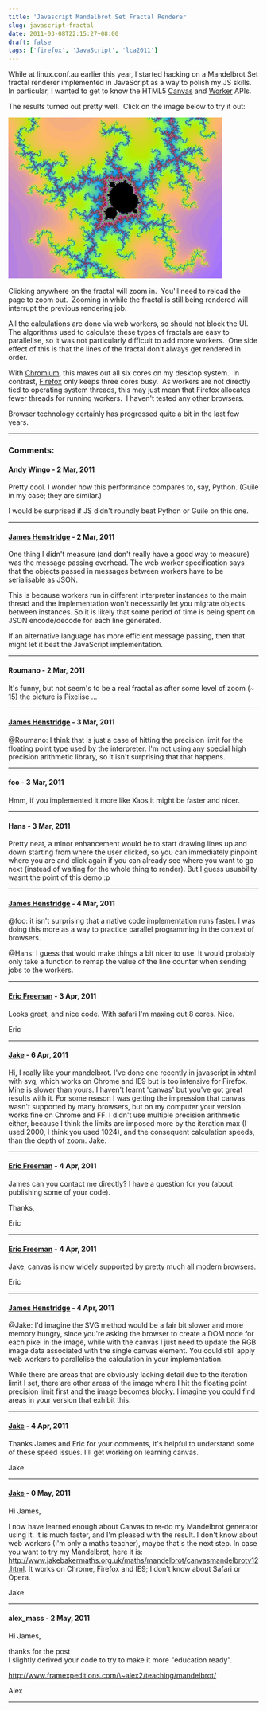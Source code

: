 ```yaml
---
title: 'Javascript Mandelbrot Set Fractal Renderer'
slug: javascript-fractal
date: 2011-03-08T22:15:27+08:00
draft: false
tags: ['firefox', 'JavaScript', 'lca2011']
---
```


While at linux.conf.au earlier this year, I started hacking on a
Mandelbrot Set fractal renderer implemented in JavaScript as a way to
polish my JS skills.  In particular, I wanted to get to know the HTML5
[Canvas](http://en.wikipedia.org/wiki/Canvas_element) and
[Worker](http://en.wikipedia.org/wiki/Web_Workers) APIs.

The results turned out pretty well.  Click on the image below to try it
out:

[![Mandelbrot Set Renderer](mandelbrot.jpeg "Mandelbrot Set")](http://people.canonical.com/~jamesh/fractal/mandelbrot.html)

Clicking anywhere on the fractal will zoom in.  You\'ll need to reload
the page to zoom out.  Zooming in while the fractal is still being
rendered will interrupt the previous rendering job.

All the calculations are done via web workers, so should not block the
UI.  The algorithms used to calculate these types of fractals are easy
to parallelise, so it was not particularly difficult to add more
workers.  One side effect of this is that the lines of the fractal
don\'t always get rendered in order.

With [Chromium](http://www.chromium.org/Home), this maxes out all six
cores on my desktop system.  In contrast,
[Firefox](http://www.mozilla.com/firefox/) only keeps three cores busy. 
As workers are not directly tied to operating system threads, this may
just mean that Firefox allocates fewer threads for running workers.  I
haven\'t tested any other browsers.

Browser technology certainly has progressed quite a bit in the last few
years.

---
### Comments:
#### Andy Wingo - <time datetime="2011-03-08 14:38:53">2 Mar, 2011</time>

Pretty cool. I wonder how this performance compares to, say, Python.
(Guile in my case; they are similar.)

I would be surprised if JS didn\'t roundly beat Python or Guile on this
one.

---
#### [James Henstridge](http://blogs.gnome.org/jamesh/) - <time datetime="2011-03-08 15:04:02">2 Mar, 2011</time>

One thing I didn\'t measure (and don\'t really have a good way to
measure) was the message passing overhead. The web worker specification
says that the objects passed in messages between workers have to be
serialisable as JSON.

This is because workers run in different interpreter instances to the
main thread and the implementation won\'t necessarily let you migrate
objects between instances. So it is likely that some period of time is
being spent on JSON encode/decode for each line generated.

If an alternative language has more efficient message passing, then that
might let it beat the JavaScript implementation.

---
#### Roumano - <time datetime="2011-03-08 15:36:24">2 Mar, 2011</time>

It\'s funny, but not seem\'s to be a real fractal as after some level of
zoom (\~ 15) the picture is Pixelise \...

---
#### [James Henstridge](http://blogs.gnome.org/jamesh/) - <time datetime="2011-03-09 00:24:06">3 Mar, 2011</time>

\@Roumano: I think that is just a case of hitting the precision limit
for the floating point type used by the interpreter. I\'m not using any
special high precision arithmetic library, so it isn\'t surprising that
that happens.

---
#### foo - <time datetime="2011-03-09 05:21:42">3 Mar, 2011</time>

Hmm, if you implemented it more like Xaos it might be faster and nicer.

---
#### Hans - <time datetime="2011-03-09 06:57:12">3 Mar, 2011</time>

Pretty neat, a minor enhancement would be to start drawing lines up and
down starting from where the user clicked, so you can immediately
pinpoint where you are and click again if you can already see where you
want to go next (instead of waiting for the whole thing to render). But
I guess usuability wasnt the point of this demo :p

---
#### [James Henstridge](http://blogs.gnome.org/jamesh/) - <time datetime="2011-03-10 03:28:02">4 Mar, 2011</time>

\@foo: it isn\'t surprising that a native code implementation runs
faster. I was doing this more as a way to practice parallel programming
in the context of browsers.

\@Hans: I guess that would make things a bit nicer to use. It would
probably only take a function to remap the value of the line counter
when sending jobs to the workers.

---
#### [Eric Freeman](http://www.ericfreeman.com) - <time datetime="2011-04-20 12:19:55">3 Apr, 2011</time>

Looks great, and nice code. With safari I\'m maxing out 8 cores. Nice.

Eric

---
#### [Jake](http://www.jakebakermaths.org.uk) - <time datetime="2011-04-23 03:37:28">6 Apr, 2011</time>

Hi, I really like your mandelbrot. I\'ve done one recently in javascript
in xhtml with svg, which works on Chrome and IE9 but is too intensive
for Firefox. Mine is slower than yours. I haven\'t learnt \'canvas\' but
you\'ve got great results with it. For some reason I was getting the
impression that canvas wasn\'t supported by many browsers, but on my
computer your version works fine on Chrome and FF. I didn\'t use
multiple precision arithmetic either, because I think the limits are
imposed more by the iteration max (I used 2000, I think you used 1024),
and the consequent calculation speeds, than the depth of zoom. Jake.

---
#### [Eric Freeman](http://www.ericfreeman.com) - <time datetime="2011-04-28 11:16:29">4 Apr, 2011</time>

James can you contact me directly? I have a question for you (about
publishing some of your code).

Thanks,

Eric

---
#### [Eric Freeman](http://www.ericfreeman.com) - <time datetime="2011-04-28 11:17:14">4 Apr, 2011</time>

Jake, canvas is now widely supported by pretty much all modern browsers.

Eric

---
#### [James Henstridge](http://blogs.gnome.org/jamesh/) - <time datetime="2011-04-28 11:37:38">4 Apr, 2011</time>

\@Jake: I\'d imagine the SVG method would be a fair bit slower and more
memory hungry, since you\'re asking the browser to create a DOM node for
each pixel in the image, while with the canvas I just need to update the
RGB image data associated with the single canvas element. You could
still apply web workers to parallelise the calculation in your
implementation.

While there are areas that are obviously lacking detail due to the
iteration limit I set, there are other areas of the image where I hit
the floating point precision limit first and the image becomes blocky. I
imagine you could find areas in your version that exhibit this.

---
#### [Jake](http://jakebakermaths.org.uk) - <time datetime="2011-04-28 15:17:03">4 Apr, 2011</time>

Thanks James and Eric for your comments, it\'s helpful to understand
some of these speed issues. I\'ll get working on learning canvas.

Jake

---
#### [Jake](http://www.jakebakermaths.org.uk) - <time datetime="2011-05-08 02:36:43">0 May, 2011</time>

Hi James,

I now have learned enough about Canvas to re-do my Mandelbrot generator
using it. It is much faster, and I\'m pleased with the result. I don\'t
know about web workers (I\'m only a maths teacher), maybe that\'s the
next step. In case you want to try my Mandelbrot, here it is:
http://www.jakebakermaths.org.uk/maths/mandelbrot/canvasmandelbrotv12.html.
It works on Chrome, Firefox and IE9; I don\'t know about Safari or
Opera.

Jake.

---
#### alex_mass - <time datetime="2011-05-17 20:23:37">2 May, 2011</time>

Hi James,

thanks for the post\
I slightly derived your code to try to make it more \"education ready\".

http://www.framexpeditions.com/\~alex2/teaching/mandelbrot/

Alex

---
